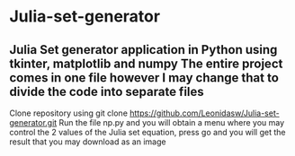 # Julia-set-generator
Julia Set generator application in Python using tkinter, matplotlib and numpy
The entire project comes in one file however I may change that to divide the code into separate files
------------------------------------------------------------------------------------------------------
Clone repository using <bold>git clone https://github.com/Leonidasw/Julia-set-generator.git</bold>
Run the file np.py and you will obtain a menu where you may control the 2 values of the Julia set equation, press go and you will get the result that you may download as an image
